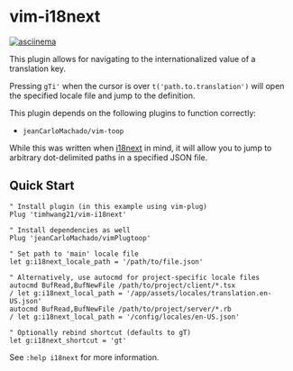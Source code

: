 # vim-i18next

[![asciinema](https://asciinema.org/a/J0Tp1pY3QjffC3X87DnqAAnBw.svg)](https://asciinema.org/a/J0Tp1pY3QjffC3X87DnqAAnBw)

This plugin allows for navigating to the internationalized value of a translation key.

Pressing `gTi'` when the cursor is over `t('path.to.translation')` will open the specified locale file and jump to the definition.

This plugin depends on the following plugins to function correctly:

- `jeanCarloMachado/vim-toop`

While this was written when [i18next](https://www.i18next.com/) in mind, it will allow you to jump to arbitrary dot-delimited paths in a specified JSON file.

## Quick Start

```vim
" Install plugin (in this example using vim-plug)
Plug 'timhwang21/vim-i18next'

" Install dependencies as well
Plug 'jeanCarloMachado/vimPlugtoop'

" Set path to 'main' locale file
let g:i18next_locale_path = '/path/to/file.json'

" Alternatively, use autocmd for project-specific locale files
autocmd BufRead,BufNewFile /path/to/project/client/*.tsx
/ let g:i18next_local_path = '/app/assets/locales/translation.en-US.json'
autocmd BufRead,BufNewFile /path/to/project/server/*.rb
/ let g:i18next_local_path = '/config/locales/en-US.json'

" Optionally rebind shortcut (defaults to gT)
let g:i18next_shortcut = 'gt'
```

See `:help i18next` for more information.
